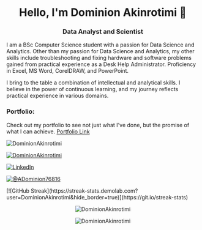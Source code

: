<h1 align="center">Hello, I'm Dominion Akinrotimi 👋</h1>
<h3 align="center">Data Analyst and Scientist</h3>

I am a BSc Computer Science student with a passion for Data Science and Analytics. Other than my passion for Data Science and Analytics, my other skills include troubleshooting and fixing hardware and software problems gained from practical experience as a Desk Help Administrator. Proficiency in Excel, MS Word, CorelDRAW, and PowerPoint.

I bring to the table a combination of intellectual and analytical skills. I believe in the power of continuous learning, and my journey reflects practical experience in various domains.

### Portfolio:
Check out my portfolio to see not just what I've done, but the promise of what I can achieve. [Portfolio Link](https://honest-elephant.cloudvent.net/)

<p align="left"> <img src="https://komarev.com/ghpvc/?username=DominionAkinrotimi" alt="DominionAkinrotimi" /> </p>

<p align="left"> <a href="https://github.com/ryo-ma/github-profile-trophy"><img src="https://github-profile-trophy.vercel.app/?username=DominionAkinrotimi&theme=onedark" alt="DominionAkinrotimi" /></a> </p>
<p align="left"> <a class="badge-base__link LI-simple-link" href="https://ng.linkedin.com/in/dominion-akinrotimi-7a5961268?trk=profile-badge"><img src="https://img.shields.io/badge/LinkedIn-0077B5?style=for-the-badge&logo=linkedin&logoColor=white" alt="LinkedIn" /></a> </p>

<p align="left"> <a href="https://twitter.com/ADominion76816" target="blank"><img src="https://img.shields.io/twitter/follow/ADominion76816?logo=twitter&style=for-the-badge" alt="@ADominion76816" /></a> </p>
[![GitHub Streak](https://streak-stats.demolab.com?user=DominionAkinrotimi&hide_border=true)](https://git.io/streak-stats)
<p align="center">
  <img src="https://github-readme-stats.vercel.app/api/top-langs?username=DominionAkinrotimi&show_icons=true&locale=en&layout=compact" alt="DominionAkinrotimi" />
</p>

<p align="center">
  <img src="https://github-readme-stats.vercel.app/api?username=DominionAkinrotimi&show_icons=true&locale=en" alt="DominionAkinrotimi" />
</p>

